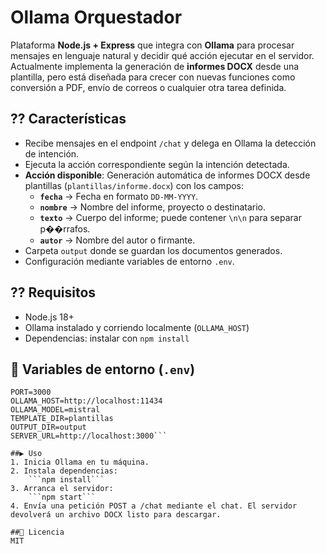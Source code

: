 # Ollama Orquestador

Plataforma **Node.js + Express** que integra con **Ollama** para procesar mensajes en lenguaje natural y decidir qué acción ejecutar en el servidor.  
Actualmente implementa la generación de **informes DOCX** desde una plantilla, pero está diseñada para crecer con nuevas funciones como conversión a PDF, envío de correos o cualquier otra tarea definida.

## ?? Características
- Recibe mensajes en el endpoint `/chat` y delega en Ollama la detección de intención.
- Ejecuta la acción correspondiente según la intención detectada.
- **Acción disponible**: Generación automática de informes DOCX desde plantillas (`plantillas/informe.docx`) con los campos:
  - **`fecha`** → Fecha en formato `DD-MM-YYYY`.
  - **`nombre`** → Nombre del informe, proyecto o destinatario.
  - **`texto`** → Cuerpo del informe; puede contener `\n\n` para separar p��rrafos.
  - **`autor`** → Nombre del autor o firmante.
- Carpeta `output` donde se guardan los documentos generados.
- Configuración mediante variables de entorno `.env`.

## ?? Requisitos
- Node.js 18+
- Ollama instalado y corriendo localmente (`OLLAMA_HOST`)
- Dependencias: instalar con `npm install`

## 📌 Variables de entorno (`.env`)
```env
PORT=3000
OLLAMA_HOST=http://localhost:11434
OLLAMA_MODEL=mistral
TEMPLATE_DIR=plantillas
OUTPUT_DIR=output
SERVER_URL=http://localhost:3000```

##▶️ Uso
1. Inicia Ollama en tu máquina.
2. Instala dependencias:
	```npm install```
3. Arranca el servidor:
	```npm start```
4. Envía una petición POST a /chat mediante el chat. El servidor devolverá un archivo DOCX listo para descargar.

##📜 Licencia
MIT
